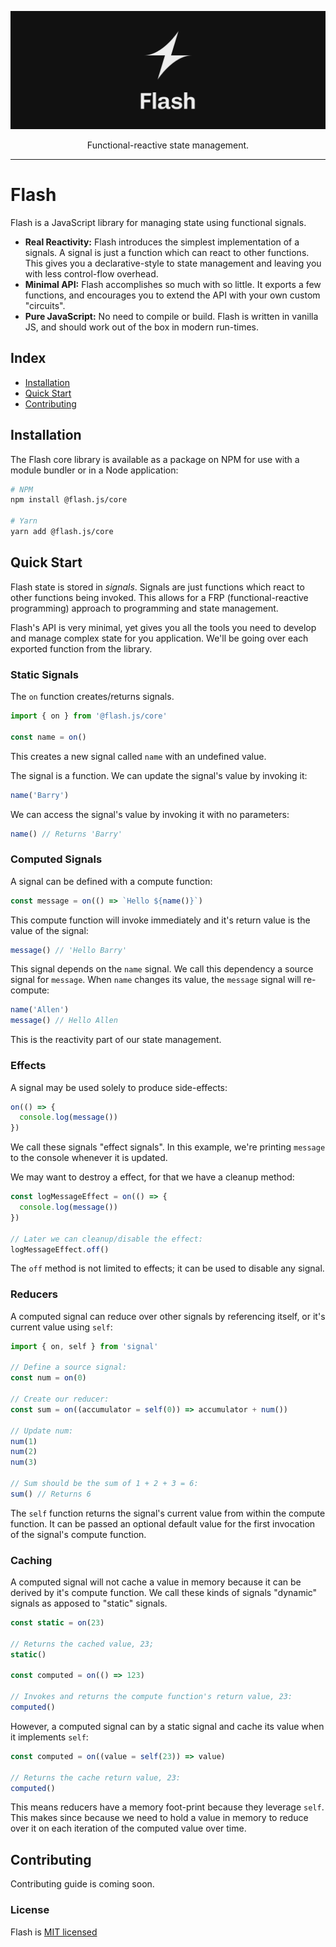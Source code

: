 <p align="center">
  <img alt="Flash Logo" src="./assets/logo.png" />
</p>
<p align="center">Functional-reactive state management.</p>

---

# Flash

Flash is a JavaScript library for managing state using functional signals.

- **Real Reactivity:** Flash introduces the simplest implementation of a signals. A signal is just a function which can react to other functions. This gives you a declarative-style to state management and leaving you with less control-flow overhead.
- **Minimal API:** Flash accomplishes so much with so little. It exports a few functions, and encourages you to extend the API with your own custom "circuits".
- **Pure JavaScript:** No need to compile or build. Flash is written in vanilla JS, and should work out of the box in modern run-times.

## Index

- [Installation](#install)
- [Quick Start](#quick-start)
- [Contributing](#contributing)

## <a name="install"></a>Installation


The Flash core library is available as a package on NPM for use with a module bundler or in a Node application:


```sh
# NPM
npm install @flash.js/core

# Yarn
yarn add @flash.js/core
```

## <a name="quick-start"></a>Quick Start

Flash state is stored in _signals_. Signals are just functions which react to other functions being invoked. This allows for a FRP (functional-reactive programming) approach to programming and state management.

Flash's API is very minimal, yet gives you all the tools you need to develop and manage complex state for you application. We'll be going over each exported function from the library.

### Static Signals 

The `on` function creates/returns signals.

```js
import { on } from '@flash.js/core'

const name = on()
```

This creates a new signal called `name` with an undefined value.

The signal is a function. We can update the signal's value by invoking it:

```js
name('Barry')
```

We can access the signal's value by invoking it with no parameters:

```js
name() // Returns 'Barry'
```

### Computed Signals

A signal can be defined with a compute function:

```js
const message = on(() => `Hello ${name()}`)
```

This compute function will invoke immediately and it's return value is the value
of the signal:

```js
message() // 'Hello Barry'
```

This signal depends on the `name` signal. We call this dependency a source signal for `message`. When `name` changes its value, the `message` signal will re-compute:

```js
name('Allen')
message() // Hello Allen
```

This is the reactivity part of our state management.

### Effects

A signal may be used solely to produce side-effects:

```js
on(() => {
  console.log(message())
})
```

We call these signals "effect signals". In this example, we're printing `message` to the console whenever it is updated.

We may want to destroy a effect, for that we have a cleanup method:

```js
const logMessageEffect = on(() => {
  console.log(message())
})

// Later we can cleanup/disable the effect:
logMessageEffect.off()
```

The `off` method is not limited to effects; it can be used to disable any signal.

### Reducers

A computed signal can reduce over other signals by referencing itself, or it's current value using `self`:

```js
import { on, self } from 'signal'

// Define a source signal:
const num = on(0)

// Create our reducer:
const sum = on((accumulator = self(0)) => accumulator + num())

// Update num:
num(1)
num(2)
num(3)

// Sum should be the sum of 1 + 2 + 3 = 6:
sum() // Returns 6
```

The `self` function returns the signal's current value from within the compute function. It can be passed an optional default value for the first invocation of the signal's compute function.

### Caching

A computed signal will not cache a value in memory because it can be derived by it's compute function. We call these kinds of signals "dynamic" signals as apposed to "static" signals. 

```js
const static = on(23)

// Returns the cached value, 23;
static()

const computed = on(() => 123)

// Invokes and returns the compute function's return value, 23:
computed() 
```

However, a computed signal can by a static signal and cache its value when it implements `self`:

```js
const computed = on((value = self(23)) => value)

// Returns the cache return value, 23:
computed()
```

This means reducers have a memory foot-print because they leverage `self`. This makes since because we need to hold a value in memory to reduce over it on each iteration of the computed value over time.

## <a name="contributing"></a>Contributing

Contributing guide is coming soon.
### License

Flash is <a href="./LICENSE">MIT licensed</a>